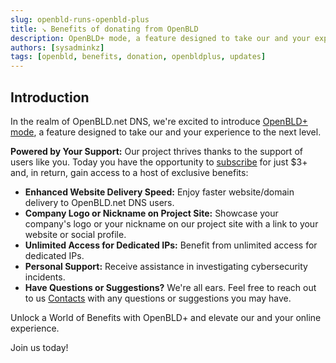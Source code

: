 ```yaml
---
slug: openbld-runs-openbld-plus
title: ↘ Benefits of donating from OpenBLD
description: OpenBLD+ mode, a feature designed to take our and your experience to the next level.
authors: [sysadminkz]
tags: [openbld, benefits, donation, openbldplus, updates]
---
```


## Introduction
In the realm of OpenBLD.net DNS, we're excited to introduce [OpenBLD+ mode](/docs/overwiew/openbld-plus), a feature designed to take our and your experience to the next level.

**Powered by Your Support:**
Our project thrives thanks to the support of users like you. 
Today you have the opportunity to [subscribe](/docs/donation) for just $3+ and, in return, gain access to a host of exclusive benefits:

- **Enhanced Website Delivery Speed:** Enjoy faster website/domain delivery to OpenBLD.net DNS users.
- **Company Logo or Nickname on Project Site:** Showcase your company's logo or your nickname on our project site with a link to your website or social profile.
- **Unlimited Access for Dedicated IPs:** Benefit from unlimited access for dedicated IPs.
- **Personal Support:** Receive assistance in investigating cybersecurity incidents.
- **Have Questions or Suggestions?** We're all ears. Feel free to reach out to us [Contacts](/docs/contacts) with any questions or suggestions you may have.

Unlock a World of Benefits with OpenBLD+ and elevate our and your online experience. 

Join us today!
